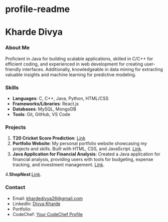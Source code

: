 # profile-readme

# Kharde Divya

### About Me
Proficient in Java for building scalable applications, skilled in C/C++ for efficient coding, and experienced in web development for creating user-friendly interfaces. Additionally, knowledgeable in data mining for extracting valuable insights and machine learning for predictive modeling.

### Skills
- **Languages**: C, C++, Java, Python, HTML/CSS
- **Frameworks/Libraries**: React.js
- **Databases**: MySQL, MongoDB
- **Tools**: Git, GitHub, VS Code

### Projects
1. **T20 Cricket Score Prediction**: [Link](https://github.com/khardedivya/Data-Mining-and-ML)
2. **Portfolio Website**: My personal portfolio website showcasing my projects and skills. Built with HTML, CSS, and JavaScript. [Link](https://github.com/khardedivya/PortfolioWebsite).
3. **Java Application for Financial Analysis**: Created a Java application for financial analysis, providing users with tools for budgeting, expense tracking, and investment management. [Link](https://github.com/khardedivya/Java/blob/main/FinanceAnalytics.java).

4.**ShopNest**:[Link]( https://github.com/khardedivya/cpp/blob/main/ShopNest.cpp).

### Contact
- Email: khardedivya26@gmail.com
- LinkedIn: [Divya Kharde](https://www.linkedin.com/in/divya-kharde-7409782b7/)
- Portfolio:
- CodeChef: [Your CodeChef Profile](https://www.codechef.com/users/divya_k31)

